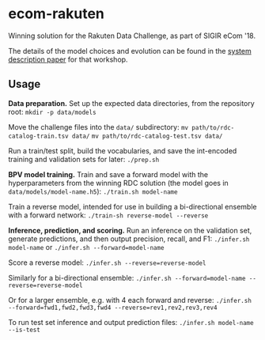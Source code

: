 # ecom-rakuten
Winning solution for the Rakuten Data Challenge, as part of SIGIR eCom '18.

The details of the model choices and evolution can be found in the [system description paper](https://sigir-ecom.github.io/ecom18DCPapers/ecom18DC_paper_9.pdf) for that workshop.

## Usage

**Data preparation.**
Set up the expected data directories, from the repository root:
`mkdir -p data/models`

Move the challenge files into the `data/` subdirectory:
`mv path/to/rdc-catalog-train.tsv data/`
`mv path/to/rdc-catalog-test.tsv data/`

Run a train/test split, build the vocabularies, and save the int-encoded training and validation sets for later:
`./prep.sh`

**BPV model training.**
Train and save a forward model with the hyperparameters from the winning RDC solution (the model goes in `data/models/model-name.h5`):
`./train.sh model-name`

Train a reverse model, intended for use in building a bi-directional ensemble with a forward network:
`./train-sh reverse-model --reverse`

**Inference, prediction, and scoring.**
Run an inference on the validation set, generate predictions, and then output precision, recall, and F1:
`./infer.sh model-name`
or
`./infer.sh --forward=model-name` 

Score a reverse model:
`./infer.sh --reverse=reverse-model`

Similarly for a bi-directional ensemble:
`./infer.sh --forward=model-name --reverse=reverse-model` 

Or for a larger ensemble, e.g. with 4 each forward and reverse:
`./infer.sh --forward=fwd1,fwd2,fwd3,fwd4 --reverse=rev1,rev2,rev3,rev4` 

To run test set inference and output prediction files:
`./infer.sh model-name --is-test`
